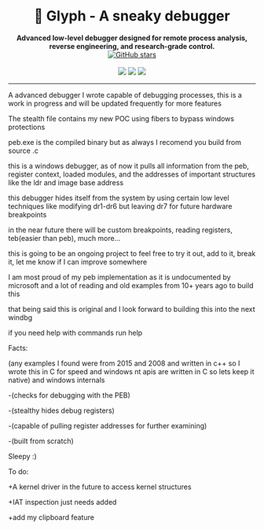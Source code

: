 <h1 align="center">🧠 Glyph - A sneaky debugger</h1>

<p align="center">
  <strong>Advanced low-level debugger designed for remote process analysis, reverse engineering, and research-grade control.</strong><br>
  <a href="https://github.com/sleepyG8/Remote-Debugger/stargazers">
    <img src="https://img.shields.io/github/stars/sleepyG8/Remote-Debugger?style=social" alt="GitHub stars">
  </a>
  <br><br>
  <img src="https://img.shields.io/badge/built%20with-C%20%7C%20WinAPI-blue?style=flat-square">
  <img src="https://img.shields.io/badge/platform-Windows-orange?style=flat-square">
  <img src="https://img.shields.io/badge/status-active-brightgreen?style=flat-square">
</p>

---
A advanced debugger I wrote capable of debugging processes, this is a work in progress and will be updated frequently for more features

The stealth file contains my new POC using fibers to bypass windows protections

peb.exe is the compiled binary but as always I recomend you build from source .c

this is a windows debugger, as of now it pulls all information from the peb, register context, loaded modules, and the addresses of important structures like the ldr and image base address

this debugger hides itself from the system by using certain low level techniques like modifying dr1-dr6 but leaving dr7 for future hardware breakpoints

in the near future there will be custom breakpoints, reading registers, teb(easier than peb), much more...

this is going to be an ongoing project to feel free to try it out, add to it, break it, let me know if I can improve somewhere

I am most proud of my peb implementation as it is undocumented by microsoft and a lot of reading and old examples from 10+ years ago to build this

that being said this is original and I look forward to building this into the next windbg

if you need help with commands run help 

Facts:

(any examples I found were from 2015 and 2008 and written in c++ so I wrote this in C for speed and windows nt apis are written in C so lets keep it native) and windows internals

-(checks for debugging with the PEB)

-(stealthy hides debug registers)

-(capable of pulling register addresses for further examining)

-(built from scratch)

Sleepy :)

To do: 

+A kernel driver in the future to access kernel structures

+IAT inspection just needs added 

+add my clipboard feature
